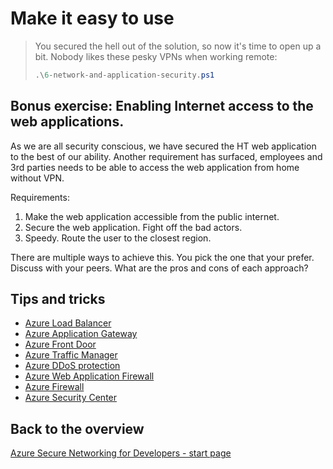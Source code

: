 # Make it easy to use

> You secured the hell out of the solution, so now it's time to open up a bit. Nobody likes these pesky VPNs when working remote:
>
> ```ps1
> .\6-network-and-application-security.ps1
> ```

## Bonus exercise: Enabling Internet access to the web applications.

As we are all security conscious, we have secured the HT web application to the best of our ability. Another requirement has surfaced, employees and 3rd parties needs to be able to access the web application from home without VPN.

Requirements:

1. Make the web application accessible from the public internet.
1. Secure the web application. Fight off the bad actors.
1. Speedy. Route the user to the closest region.

There are multiple ways to achieve this. You pick the one that your prefer. Discuss with your peers. What are the pros and cons of each approach?

## Tips and tricks

- [Azure Load Balancer](https://learn.microsoft.com/azure/load-balancer/load-balancer-overview)
- [Azure Application Gateway](https://learn.microsoft.com/azure/application-gateway/overview)
- [Azure Front Door](https://learn.microsoft.com/azure/frontdoor/front-door-overview)
- [Azure Traffic Manager](https://learn.microsoft.com/azure/traffic-manager/traffic-manager-overview)
- [Azure DDoS protection](https://learn.microsoft.com/azure/ddos-protection/ddos-protection-overview)
- [Azure Web Application Firewall](https://learn.microsoft.com/azure/web-application-firewall/overview)
- [Azure Firewall](https://learn.microsoft.com/azure/firewall/overview)
- [Azure Security Center](https://learn.microsoft.com/azure/security-center/security-center-introduction)

## Back to the overview

[Azure Secure Networking for Developers - start page](/README.md)
